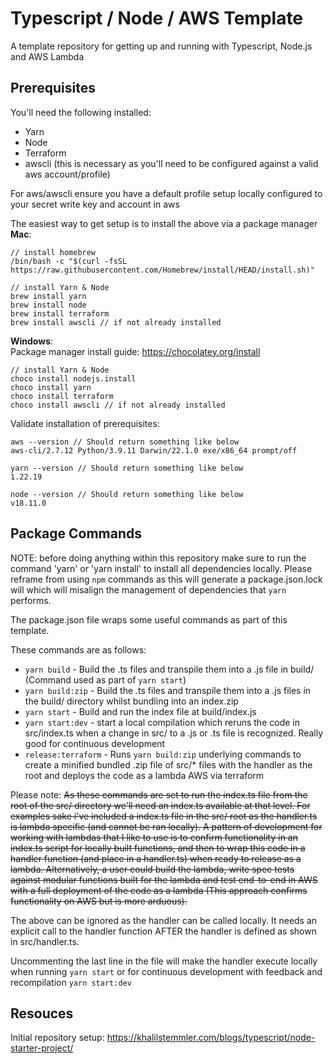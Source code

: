 # Typescript / Node / AWS Template
A template repository for getting up and running with Typescript, Node.js and AWS Lambda

## Prerequisites
You'll need the following installed:
- Yarn
- Node
- Terraform
- awscli (this is necessary as you'll need to be configured against a valid aws account/profile)

For aws/awscli ensure you have a default profile setup locally configured to your secret write key and account in aws

The easiest way to get setup is to install the above via a package manager
**Mac**:
```
// install homebrew  
/bin/bash -c "$(curl -fsSL https://raw.githubusercontent.com/Homebrew/install/HEAD/install.sh)"  

// install Yarn & Node  
brew install yarn  
brew install node
brew install terraform  
brew install awscli // if not already installed  
```

**Windows**:  
Package manager install guide: https://chocolatey.org/install
```
// install Yarn & Node
choco install nodejs.install
choco install yarn
choco install terraform
choco install awscli // if not already installed  
```

Validate installation of prerequisites:
```
aws --version // Should return something like below
aws-cli/2.7.12 Python/3.9.11 Darwin/22.1.0 exe/x86_64 prompt/off

yarn --version // Should return something like below
1.22.19

node --version // Should return something like below
v18.11.0
```

## Package Commands
NOTE: before doing anything within this repository make sure to run the command 'yarn' or 'yarn install' to install all dependencies locally. Please reframe from using `npm` commands as this will generate a package.json.lock will which will misalign the management of dependencies that `yarn` performs.


The package.json file wraps some useful commands as part of this template.

These commands are as follows:
- `yarn build` - Build the .ts files and transpile them into a .js file in build/ (Command used as part of  `yarn start`)
- `yarn build:zip` - Build the .ts files and transpile them into a .js files in the build/ directory whilst bundling into an index.zip
- `yarn start` - Build and run the index file at build/index.js
- `yarn start:dev` - start a local compilation which reruns the code in src/index.ts when a change in src/ to a .js or .ts file is recognized. Really good for continuous development
- `release:terraform` - Runs `yarn build:zip` underlying commands to create a minified bundled .zip file of src/* files with the handler as the root and deploys the code as a lambda AWS via terraform

Please note:
~~As these commands are set to run the index.ts file from the root of the src/ directory we'll need an index.ts available at that level. For examples sake i've included a index.ts file in the src/ root as the handler.ts is lambda specific (and cannot be ran locally). A pattern of development for working with lambdas that I like to use is to confirm functionality in an index.ts script for locally built functions, and then to wrap this code in a handler function (and place in a handler.ts) when ready to release as a lambda. Alternatively, a user could build the lambda, write spec tests against modular functions built for the lambda and test end-to-end in AWS with a full deployment of the code as a lambda (This approach confirms functionality on AWS but is more arduous).~~

The above can be ignored as the handler can be called locally. It needs an explicit call to the handler function AFTER the handler is defined as shown in src/handler.ts.

Uncommenting the last line in the file will make the handler execute locally when running `yarn start` or for continuous development with feedback and recompilation `yarn start:dev`


## Resouces
Initial repository setup: https://khalilstemmler.com/blogs/typescript/node-starter-project/